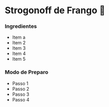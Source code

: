 # Strogonoff de Frango :chicken:

### Ingredientes

- Item a 
- Item 2
- Item 3
- Item 4
- Item 5

### Modo de Preparo

- Passo 1 
- Passo 2
- Passo 3
- Passo 4

